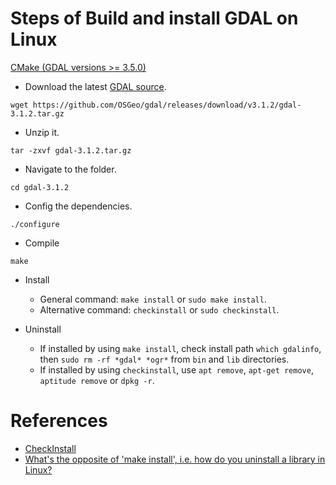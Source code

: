 Steps of Build and install GDAL on Linux
===

[CMake (GDAL versions >= 3.5.0)](https://gdal.org/development/building_from_source.html#cmake-gdal-versions-3-5-0)

- Download the latest [GDAL source](https://gdal.org/download.html#download).
```
wget https://github.com/OSGeo/gdal/releases/download/v3.1.2/gdal-3.1.2.tar.gz
```

- Unzip it.

```
tar -zxvf gdal-3.1.2.tar.gz
```

- Navigate to the folder.

```
cd gdal-3.1.2
```

- Config the dependencies.

```
./configure
```

- Compile

```
make
```

- Install

  - General command: `make install` or `sudo make install`.
  - Alternative command: `checkinstall` or `sudo checkinstall`.
  
- Uninstall

  - If installed by using `make install`, check install path `which gdalinfo`, then `sudo rm -rf *gdal* *ogr*` from `bin` and `lib` directories.
  - If installed by using `checkinstall`, use `apt remove`, `apt-get remove`, `aptitude remove` or `dpkg -r`.

# References
- [CheckInstall](https://wiki.debian.org/CheckInstall)
- [What's the opposite of 'make install', i.e. how do you uninstall a library in Linux?](https://stackoverflow.com/a/14516283/12371819)
